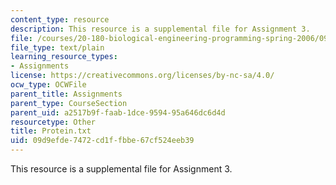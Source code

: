 ```yaml
---
content_type: resource
description: This resource is a supplemental file for Assignment 3.
file: /courses/20-180-biological-engineering-programming-spring-2006/09d9efde7472cd1ffbbe67cf524eeb39_Protein.txt
file_type: text/plain
learning_resource_types:
- Assignments
license: https://creativecommons.org/licenses/by-nc-sa/4.0/
ocw_type: OCWFile
parent_title: Assignments
parent_type: CourseSection
parent_uid: a2517b9f-faab-1dce-9594-95a646dc6d4d
resourcetype: Other
title: Protein.txt
uid: 09d9efde-7472-cd1f-fbbe-67cf524eeb39
---
```

This resource is a supplemental file for Assignment 3.